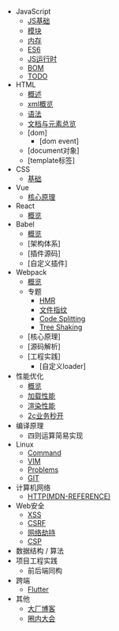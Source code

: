 - JavaScript
  - [JS基础](./docs/javascript/basic.md)
  - [模块](./docs/javascript/module.md)
  - [内存](./docs/javascript/memory.md)
  - [ES6](./docs/javascript/es6.md)
  - [JS运行时](./docs/javascript/runtime.md)
  - [BOM](./docs/javascript/bom.md)
  - [TODO](./docs/javascript/todo.md)
- HTML
  - [概述](./docs/html/html_summary.md)
  - [xml概览](./docs/html/xml.md)
  - [语法](./docs/html/html_syntax.md)
  - [文档与元素总览](./docs/html/html_element.md)
  - [dom]
    - [dom event]
  - [document对象]
  - [template标签]
- CSS
  - [基础](./docs/css/index.md)
- Vue
  - [核心原理](./docs/vue/core.md)
- React
  - [概览](./docs/react/overview.md)
- Babel
  - [概览](./docs/babel/babel_summary.md)
  - [架构体系]
  - [插件源码]
  - [自定义插件]
- Webpack
  - [概览](./docs/webpack/overview.md)
  - 专题
    - [HMR](./docs/webpack/01-HMR.md)
    - [文件指纹](./docs/webpack/02-文件指纹.md)
    - [Code Splitting](./docs/webpack/03-code-splitting.md)
    - [Tree Shaking](./docs/webpack/04-tree-shaking.md)
  - [核心原理]
  - [源码解析]
  - [工程实践]
    - [自定义loader]
- 性能优化
  - [概览](./docs/performance/index.md)
  - [加载性能](./docs/performance/loading.md)
  - [渲染性能](./docs/performance/render.md)
  - [2c业务秒开](./docs/performance/2c.md)
- 编译原理
  - 四则运算简易实现
- Linux
  - [Command](./docs/linux/command.md)
  - [VIM](./docs/linux/vim.md)
  - [Problems](./docs/linux/problems.md)
  - [GIT](./docs/linux/git.md)
- 计算机网络
  - [HTTP(MDN-REFERENCE)](https://developer.mozilla.org/en-US/docs/Web/HTTP)
- Web安全
  - [XSS](https://www.cnblogs.com/meituantech/p/9718677.html)
  - [CSRF](https://www.cnblogs.com/meituantech/p/9777222.html)
  - [网络劫持](http://baijiahao.baidu.com/s?id=1599975025887254147&wfr=spider&for=pc)
  - [CSP](https://developer.mozilla.org/en-US/docs/Web/HTTP/CSP)
- 数据结构 / 算法 
- 项目工程实践 
  - 前后端同构
- 跨端 
  - [Flutter](./docs/kuaduan/flutter.md)
- 其他
  - [大厂博客](./docs/others/blogs.md)
  - [圈内大会](./docs/others/meeting.md)
